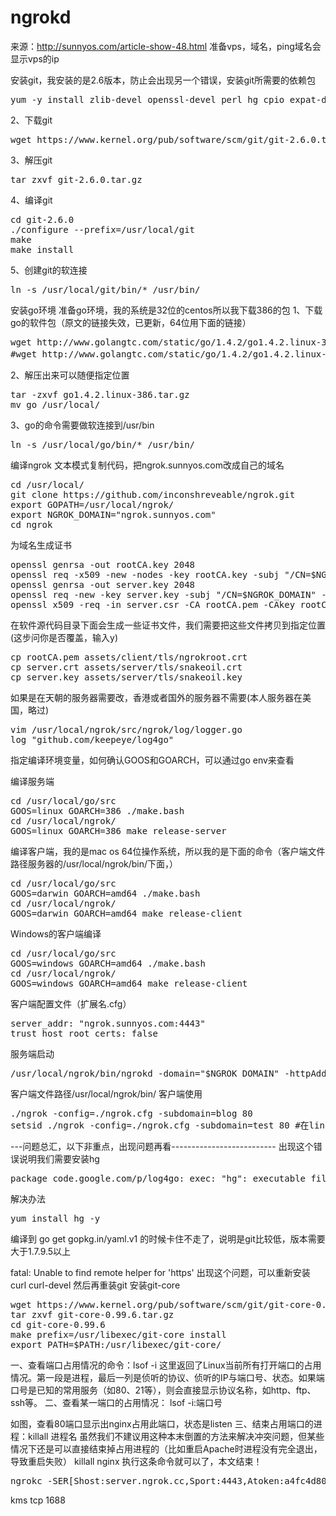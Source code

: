 # ngrokd
来源：http://sunnyos.com/article-show-48.html
准备vps，域名，ping域名会显示vps的ip

安装git，我安装的是2.6版本，防止会出现另一个错误，安装git所需要的依赖包

<pre>
yum -y install zlib-devel openssl-devel perl hg cpio expat-devel gettext-devel curl curl-devel perl-ExtUtils-MakeMaker hg wget gcc gcc-c++
</pre>

2、下载git
<pre>
wget https://www.kernel.org/pub/software/scm/git/git-2.6.0.tar.gz
</pre>

3、解压git
<pre>
tar zxvf git-2.6.0.tar.gz
</pre>

4、编译git
<pre>
cd git-2.6.0
./configure --prefix=/usr/local/git
make
make install
</pre>

5、创建git的软连接
<pre>
ln -s /usr/local/git/bin/* /usr/bin/
</pre>

安装go环境
准备go环境，我的系统是32位的centos所以我下载386的包
1、下载go的软件包（原文的链接失效，已更新，64位用下面的链接）
<pre>
wget http://www.golangtc.com/static/go/1.4.2/go1.4.2.linux-386.tar.gz
#wget http://www.golangtc.com/static/go/1.4.2/go1.4.2.linux-amd64.tar.gz(64位)
</pre>

2、解压出来可以随便指定位置
<pre>
tar -zxvf go1.4.2.linux-386.tar.gz
mv go /usr/local/
</pre>

3、go的命令需要做软连接到/usr/bin
<pre>
ln -s /usr/local/go/bin/* /usr/bin/
</pre>
编译ngrok
文本模式复制代码，把ngrok.sunnyos.com改成自己的域名
<pre>
cd /usr/local/
git clone https://github.com/inconshreveable/ngrok.git
export GOPATH=/usr/local/ngrok/
export NGROK_DOMAIN="ngrok.sunnyos.com"
cd ngrok
</pre>

为域名生成证书
<pre>
openssl genrsa -out rootCA.key 2048
openssl req -x509 -new -nodes -key rootCA.key -subj "/CN=$NGROK_DOMAIN" -days 5000 -out rootCA.pem
openssl genrsa -out server.key 2048
openssl req -new -key server.key -subj "/CN=$NGROK_DOMAIN" -out server.csr
openssl x509 -req -in server.csr -CA rootCA.pem -CAkey rootCA.key -CAcreateserial -out server.crt -days 5000
</pre>
在软件源代码目录下面会生成一些证书文件，我们需要把这些文件拷贝到指定位置(这步问你是否覆盖，输入y)
<pre>
cp rootCA.pem assets/client/tls/ngrokroot.crt
cp server.crt assets/server/tls/snakeoil.crt
cp server.key assets/server/tls/snakeoil.key
</pre>
如果是在天朝的服务器需要改，香港或者国外的服务器不需要(本人服务器在美国，略过)
<pre>
vim /usr/local/ngrok/src/ngrok/log/logger.go
log "github.com/keepeye/log4go"
</pre>
指定编译环境变量，如何确认GOOS和GOARCH，可以通过go env来查看

编译服务端
<pre>
cd /usr/local/go/src
GOOS=linux GOARCH=386 ./make.bash
cd /usr/local/ngrok/
GOOS=linux GOARCH=386 make release-server
</pre>
编译客户端，我的是mac os 64位操作系统，所以我的是下面的命令（客户端文件路径服务器的/usr/local/ngrok/bin/下面，）
<pre>
cd /usr/local/go/src
GOOS=darwin GOARCH=amd64 ./make.bash
cd /usr/local/ngrok/
GOOS=darwin GOARCH=amd64 make release-client
</pre>
Windows的客户端编译
<pre>
cd /usr/local/go/src
GOOS=windows GOARCH=amd64 ./make.bash
cd /usr/local/ngrok/
GOOS=windows GOARCH=amd64 make release-client
</pre>


客户端配置文件（扩展名.cfg）
<pre>
server_addr: "ngrok.sunnyos.com:4443"
trust_host_root_certs: false
</pre>
服务端启动
<pre>
/usr/local/ngrok/bin/ngrokd -domain="$NGROK_DOMAIN" -httpAddr=":80"
</pre>
客户端文件路径/usr/local/ngrok/bin/
客户端使用
<pre>
./ngrok -config=./ngrok.cfg -subdomain=blog 80
setsid ./ngrok -config=./ngrok.cfg -subdomain=test 80 #在linux下如果想后台运行
</pre>
---问题总汇，以下非重点，出现问题再看--------------------------
出现这个错误说明我们需要安装hg
<pre>
package code.google.com/p/log4go: exec: "hg": executable file not found in $PATH
</pre>
解决办法
<pre>
yum install hg -y
</pre>

编译到 go get gopkg.in/yaml.v1 的时候卡住不走了，说明是git比较低，版本需要大于1.7.9.5以上

fatal: Unable to find remote helper for 'https' 出现这个问题，可以重新安装 curl curl-devel 然后再重装git
安装git-core
<pre>
wget https://www.kernel.org/pub/software/scm/git/git-core-0.99.6.tar.gz
tar zxvf git-core-0.99.6.tar.gz
cd git-core-0.99.6
make prefix=/usr/libexec/git-core install
export PATH=$PATH:/usr/libexec/git-core/
</pre>

一、查看端口占用情况的命令：lsof -i
这里返回了Linux当前所有打开端口的占用情况。第一段是进程，最后一列是侦听的协议、侦听的IP与端口号、状态。如果端口号是已知的常用服务（如80、21等），则会直接显示协议名称，如http、ftp、ssh等。
二、查看某一端口的占用情况： lsof -i:端口号

如图，查看80端口显示出nginx占用此端口，状态是listen
三、结束占用端口的进程：killall 进程名
虽然我们不建议用这种本末倒置的方法来解决冲突问题，但某些情况下还是可以直接结束掉占用进程的（比如重启Apache时进程没有完全退出，导致重启失败）
killall nginx
执行这条命令就可以了，本文结束！


<pre>
ngrokc -SER[Shost:server.ngrok.cc,Sport:4443,Atoken:a4fc4d80caf88ef5eb932889e7cfc8cc] -AddTun[Type:tcp,Lhost:192.168.123.1,Lport:1688,Rport:45536] -AddTun[Type:http,Lhost:192.168.123.1,Lport:80,Sdname:xuanyuan] &
</pre>
kms tcp 1688

